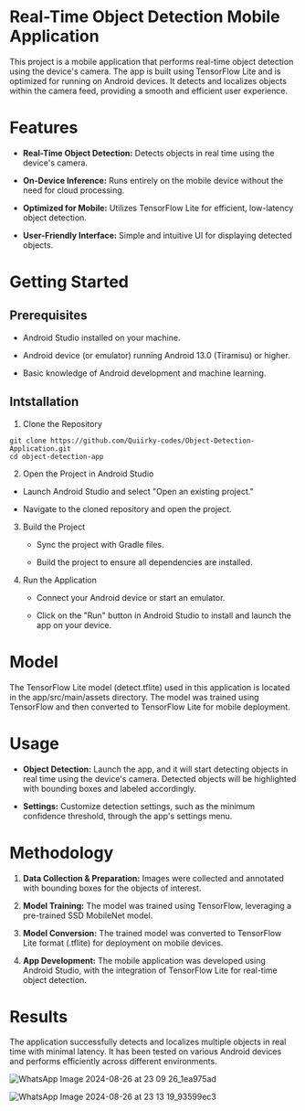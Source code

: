 # Real-Time Object Detection Mobile Application

This project is a mobile application that performs real-time object detection using the device's camera. The app is built using TensorFlow Lite and is optimized for running on Android devices. 
It detects and localizes objects within the camera feed, providing a smooth and efficient user experience.

# Features

* **Real-Time Object Detection:** Detects objects in real time using the device's camera.
  
* **On-Device Inference:** Runs entirely on the mobile device without the need for cloud processing.

* **Optimized for Mobile:** Utilizes TensorFlow Lite for efficient, low-latency object detection.

* **User-Friendly Interface:** Simple and intuitive UI for displaying detected objects.

# Getting Started

## Prerequisites

* Android Studio installed on your machine.

* Android device (or emulator) running Android 13.0 (Tiramisu) or higher.

* Basic knowledge of Android development and machine learning.

## Intstallation

1. Clone the Repository

```
git clone https://github.com/Quiirky-codes/Object-Detection-Application.git
cd object-detection-app
```

2. Open the Project in Android Studio
  * Launch Android Studio and select "Open an existing project."
    
  * Navigate to the cloned repository and open the project.

3. Build the Project
   * Sync the project with Gradle files.
   
   * Build the project to ensure all dependencies are installed.

4. Run the Application
   * Connect your Android device or start an emulator.
   
   * Click on the "Run" button in Android Studio to install and launch the app on your device.

# Model

The TensorFlow Lite model (detect.tflite) used in this application is located in the app/src/main/assets directory. 
The model was trained using TensorFlow and then converted to TensorFlow Lite for mobile deployment.

# Usage

* **Object Detection:** Launch the app, and it will start detecting objects in real time using the device's camera. Detected objects will be highlighted with bounding boxes and labeled accordingly.

* **Settings:** Customize detection settings, such as the minimum confidence threshold, through the app's settings menu.

# Methodology

1. **Data Collection & Preparation:** Images were collected and annotated with bounding boxes for the objects of interest.

2. **Model Training:** The model was trained using TensorFlow, leveraging a pre-trained SSD MobileNet model.

3. **Model Conversion:** The trained model was converted to TensorFlow Lite format (.tflite) for deployment on mobile devices.

4. **App Development:** The mobile application was developed using Android Studio, with the integration of TensorFlow Lite for real-time object detection.

# Results

The application successfully detects and localizes multiple objects in real time with minimal latency. 
It has been tested on various Android devices and performs efficiently across different environments.

![WhatsApp Image 2024-08-26 at 23 09 26_1ea975ad](https://github.com/user-attachments/assets/6d47fa23-53cf-4f63-bb04-35666dde4dd9)


![WhatsApp Image 2024-08-26 at 23 13 19_93599ec3](https://github.com/user-attachments/assets/a6613c68-baec-463f-a99d-e9724cc95997)


